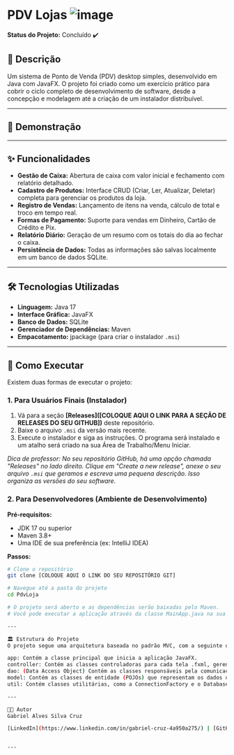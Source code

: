 # PDV Lojas ![image](https://github.com/user-attachments/assets/3abeee42-95cc-4bfb-b47d-6fd9cb8259d6)


**Status do Projeto:** Concluído ✔️

## 📝 Descrição

Um sistema de Ponto de Venda (PDV) desktop simples, desenvolvido em Java com JavaFX. O projeto foi criado como um exercício prático para cobrir o ciclo completo de desenvolvimento de software, desde a concepção e modelagem até a criação de um instalador distribuível.

---

## 📸 Demonstração


---

## ✨ Funcionalidades

* **Gestão de Caixa:** Abertura de caixa com valor inicial e fechamento com relatório detalhado.
* **Cadastro de Produtos:** Interface CRUD (Criar, Ler, Atualizar, Deletar) completa para gerenciar os produtos da loja.
* **Registro de Vendas:** Lançamento de itens na venda, cálculo de total e troco em tempo real.
* **Formas de Pagamento:** Suporte para vendas em Dinheiro, Cartão de Crédito e Pix.
* **Relatório Diário:** Geração de um resumo com os totais do dia ao fechar o caixa.
* **Persistência de Dados:** Todas as informações são salvas localmente em um banco de dados SQLite.

---

## 🛠️ Tecnologias Utilizadas

* **Linguagem:** Java 17
* **Interface Gráfica:** JavaFX
* **Banco de Dados:** SQLite
* **Gerenciador de Dependências:** Maven
* **Empacotamento:** jpackage (para criar o instalador `.msi`)

---

## 🚀 Como Executar

Existem duas formas de executar o projeto:

### 1. Para Usuários Finais (Instalador)

1.  Vá para a seção **[Releases]([COLOQUE AQUI O LINK PARA A SEÇÃO DE RELEASES DO SEU GITHUB])** deste repositório.
2.  Baixe o arquivo `.msi` da versão mais recente.
3.  Execute o instalador e siga as instruções. O programa será instalado e um atalho será criado na sua Área de Trabalho/Menu Iniciar.

*Dica de professor: No seu repositório GitHub, há uma opção chamada "Releases" no lado direito. Clique em "Create a new release", anexe o seu arquivo `.msi` que geramos e escreva uma pequena descrição. Isso organiza as versões do seu software.*

### 2. Para Desenvolvedores (Ambiente de Desenvolvimento)

**Pré-requisitos:**
* JDK 17 ou superior
* Maven 3.8+
* Uma IDE de sua preferência (ex: IntelliJ IDEA)

**Passos:**
```bash
# Clone o repositório
git clone [COLOQUE AQUI O LINK DO SEU REPOSITÓRIO GIT]

# Navegue até a pasta do projeto
cd PdvLoja

# O projeto será aberto e as dependências serão baixadas pelo Maven.
# Você pode executar a aplicação através da classe MainApp.java na sua IDE.

---

🏛️ Estrutura do Projeto
O projeto segue uma arquitetura baseada no padrão MVC, com a seguinte divisão de pacotes:

app: Contém a classe principal que inicia a aplicação JavaFX.
controller: Contém as classes controladoras para cada tela .fxml, gerenciando a interação do usuário.
dao: (Data Access Object) Contém as classes responsáveis pela comunicação direta com o banco de dados (operações SQL).
model: Contém as classes de entidade (POJOs) que representam os dados do sistema (Produto, Venda, etc.).
util: Contém classes utilitárias, como a ConnectionFactory e o DatabaseInitializer.

---

👨‍💻 Autor
Gabriel Alves Silva Cruz

[LinkedIn](https://www.linkedin.com/in/gabriel-cruz-4a950a275/) | [GitHub]([https://github.com/GabrielCruz02])


---
